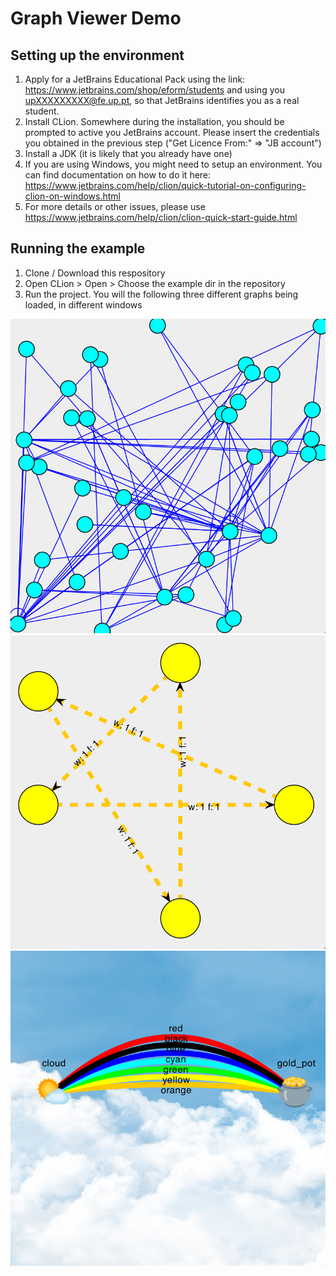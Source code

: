 # Graph Viewer Demo

## Setting up the environment

1. Apply for a JetBrains Educational Pack using the link: https://www.jetbrains.com/shop/eform/students and using you upXXXXXXXXX@fe.up.pt, so that JetBrains identifies you as a real student.
2. Install CLion. Somewhere during the installation, you should be prompted to active you JetBrains account. Please insert the credentials you obtained in the previous step ("Get Licence From:" => "JB account")
3. Install a JDK (it is likely that you already have one)
4. If you are using Windows, you might need to setup an environment. You can find documentation on how to do it here: https://www.jetbrains.com/help/clion/quick-tutorial-on-configuring-clion-on-windows.html
5. For more details or other issues, please use https://www.jetbrains.com/help/clion/clion-quick-start-guide.html

## Running the example

1. Clone / Download this respository
2. Open CLion > Open > Choose the example dir in the repository
3. Run the project. You will the following three different graphs being loaded, in different windows

![Random graph](./example/resources/graphs/random/preview.png)
![Random graph](./example/resources/graphs/star/preview.png)
![Random graph](./example/resources/graphs/rainbow/preview.png)
